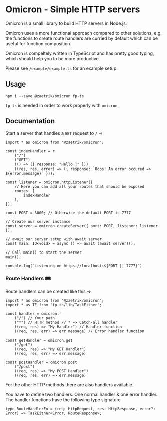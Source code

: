 # Omicron - Simple HTTP servers

Omicron is a small library to build HTTP servers in Node.js.

Omicron uses a more functional approach compared to other solutions, e.g. the functions to create route handlers are curried by default which can be useful for function composition.

Omicron is compeltely written in TypeScript and has pretty good typing, which should help you to be more productive.

Please see `/example/example.ts` for an example setup.

## Usage

    npm i --save @zaetrik/omicron fp-ts

`fp-ts` is needed in order to work properly with `omicron`.

## Documentation

Start a server that handles a `GET` request to `/` =>

    import * as omicron from "@zaetrik/omicron";

    const indexHandler = r
        ("/")
        ("GET")
        (() => ({ response: "Hello 👋" }))
        ((res, res, error) => ({ response: `Oops! An error occured => ${error.message}` }));

    const listener = omicron.httpListener({
        // Here you can add all your routes that should be exposed
        routes: [
            indexHandler
        ],
    });

    const PORT = 3000; // Otherwise the default PORT is 7777

    // Create our server instance
    const server = omicron.createServer({ port: PORT, listener: listener });

    // await our server setup with await server
    const main: IO<void> = async () => await (await server)();

    // Call main() to start the server
    main();

    console.log(`Listening on https://localhost:${PORT || 7777}`)

### Route Handlers 🛤️

Route handlers can be created like this =>

    import * as omicron from "@zaetrik/omicron";
    import * as TE from "fp-ts/lib/TaskEither";

    const handler = omicron.r
        ("/") // Your path 
        ("*") // HTTP method // * => Catch-all handler
        ((req, res) => "My Handler") // Handler function
        ((req, res, err) => err.message) // Error handler function

    const getHandler = omicron.get
        ("/get") 
        ((req, res) => "My GET Handler")
        ((req, res, err) => err.message)

    const postHandler = omicron.post
        ("/post")
        ((req, res) => "My POST Handler")
        ((req, res, err) => err.message)


For the other HTTP methods there are also handlers available.

You have to define two handlers. One normal handler & one error handler.
The handler functions have the following type signature

    type RouteHandlerFn = (req: HttpRequest, res: HttpResponse, error?: Error) => TaskEither<Error, RouteResponse>;